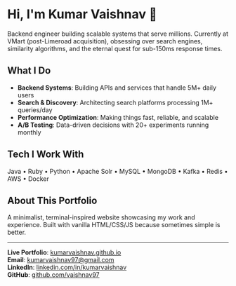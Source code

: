 # Hi, I'm Kumar Vaishnav 👋

Backend engineer building scalable systems that serve millions. Currently at VMart (post-Limeroad acquisition), obsessing over search engines, similarity algorithms, and the eternal quest for sub-150ms response times.

## What I Do

- **Backend Systems**: Building APIs and services that handle 5M+ daily users
- **Search & Discovery**: Architecting search platforms processing 1M+ queries/day  
- **Performance Optimization**: Making things fast, reliable, and scalable
- **A/B Testing**: Data-driven decisions with 20+ experiments running monthly

## Tech I Work With

Java • Ruby • Python • Apache Solr • MySQL • MongoDB • Kafka • Redis • AWS • Docker

## About This Portfolio

A minimalist, terminal-inspired website showcasing my work and experience. Built with vanilla HTML/CSS/JS because sometimes simple is better.

---

**Live Portfolio**: [kumarvaishnav.github.io](https://vaishnav97.github.io/Portfolio/)  
**Email**: [kumarvaishnav97@gmail.com](mailto:kumarvaishnav97@gmail.com)  
**LinkedIn**: [linkedin.com/in/kumarvaishnav](https://linkedin.com/in/kumarvaishnav)  
**GitHub**: [github.com/vaishnav97](https://github.com/vaishnav97) 